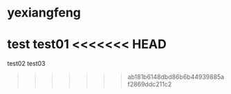 # yexiangfeng
test
test01
<<<<<<< HEAD
=======
test02
test03
>>>>>>> ab181b6148dbd86b6b44939885af2869ddc211c2
